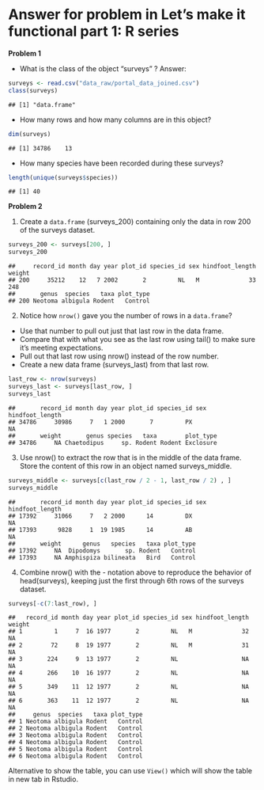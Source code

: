 Answer for problem in Let’s make it functional part 1: R series
================

**Problem 1**

  - What is the class of the object “surveys” ? Answer:

<!-- end list -->

``` r
surveys <- read.csv("data_raw/portal_data_joined.csv")
class(surveys)
```

    ## [1] "data.frame"

  - How many rows and how many columns are in this object?

<!-- end list -->

``` r
dim(surveys)
```

    ## [1] 34786    13

  - How many species have been recorded during these surveys?

<!-- end list -->

``` r
length(unique(surveys$species))
```

    ## [1] 40

**Problem 2**

1.  Create a `data.frame` (surveys\_200) containing only the data in row
    200 of the surveys dataset.

<!-- end list -->

``` r
surveys_200 <- surveys[200, ]
surveys_200
```

    ##     record_id month day year plot_id species_id sex hindfoot_length weight
    ## 200     35212    12   7 2002       2         NL   M              33    248
    ##       genus  species   taxa plot_type
    ## 200 Neotoma albigula Rodent   Control

2.  Notice how `nrow()` gave you the number of rows in a `data.frame`?

<!-- end list -->

  - Use that number to pull out just that last row in the data frame.
  - Compare that with what you see as the last row using tail() to make
    sure it’s meeting expectations.
  - Pull out that last row using nrow() instead of the row number.
  - Create a new data frame (surveys\_last) from that last row.

<!-- end list -->

``` r
last_row <- nrow(surveys)
surveys_last <- surveys[last_row, ]
surveys_last
```

    ##       record_id month day year plot_id species_id sex hindfoot_length
    ## 34786     30986     7   1 2000       7         PX                  NA
    ##       weight       genus species   taxa        plot_type
    ## 34786     NA Chaetodipus     sp. Rodent Rodent Exclosure

3.  Use nrow() to extract the row that is in the middle of the data
    frame. Store the content of this row in an object named
    surveys\_middle.

<!-- end list -->

``` r
surveys_middle <- surveys[c(last_row / 2 - 1, last_row / 2) , ]
surveys_middle
```

    ##       record_id month day year plot_id species_id sex hindfoot_length
    ## 17392     31066     7   2 2000      14         DX                  NA
    ## 17393      9828     1  19 1985      14         AB                  NA
    ##       weight      genus   species   taxa plot_type
    ## 17392     NA  Dipodomys       sp. Rodent   Control
    ## 17393     NA Amphispiza bilineata   Bird   Control

4.  Combine nrow() with the - notation above to reproduce the behavior
    of head(surveys), keeping just the first through 6th rows of the
    surveys
    dataset.

<!-- end list -->

``` r
surveys[-c(7:last_row), ]
```

    ##   record_id month day year plot_id species_id sex hindfoot_length weight
    ## 1         1     7  16 1977       2         NL   M              32     NA
    ## 2        72     8  19 1977       2         NL   M              31     NA
    ## 3       224     9  13 1977       2         NL                  NA     NA
    ## 4       266    10  16 1977       2         NL                  NA     NA
    ## 5       349    11  12 1977       2         NL                  NA     NA
    ## 6       363    11  12 1977       2         NL                  NA     NA
    ##     genus  species   taxa plot_type
    ## 1 Neotoma albigula Rodent   Control
    ## 2 Neotoma albigula Rodent   Control
    ## 3 Neotoma albigula Rodent   Control
    ## 4 Neotoma albigula Rodent   Control
    ## 5 Neotoma albigula Rodent   Control
    ## 6 Neotoma albigula Rodent   Control

Alternative to show the table, you can use `View()` which will show the
table in new tab in Rstudio.
